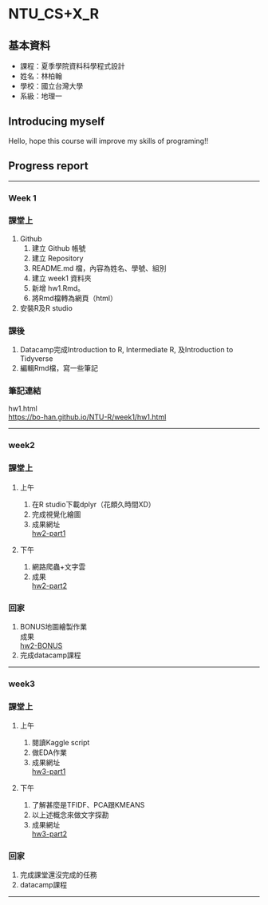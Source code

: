 # NTU_CS+X_R

## 基本資料
* 課程：夏季學院資料科學程式設計<br />
* 姓名：林柏翰<br />
* 學校：國立台灣大學<br />
* 系級：地理一<br />

## Introducing myself
Hello, hope this course will improve my skills of programing!!

## Progress report

---
### Week 1
### 課堂上
1. Github
   1. 建立 Github 帳號
   2. 建立 Repository
   3. README.md 檔，內容為姓名、學號、組別
   4. 建立 week1 資料夾
   5. 新增 hw1.Rmd。
   6. 將Rmd檔轉為網頁（html）
2. 安裝R及R studio

### 課後
1. Datacamp完成Introduction to R, Intermediate R, 及Introduction to Tidyverse
2. 編輯Rmd檔，寫一些筆記

### 筆記連結
hw1.html<br />
https://bo-han.github.io/NTU-R/week1/hw1.html

---
### week2
### 課堂上
1. 上午
   1. 在R studio下載dplyr（花頗久時間XD）
   2. 完成視覺化繪圖
   3. 成果網址<br />
[hw2-part1](https://bo-han.github.io/NTU-R/week2/hw2-part1)

2. 下午
   1. 網路爬蟲+文字雲
   2. 成果<br />
[hw2-part2](https://bo-han.github.io/NTU-R/week2/hw2-part2)

### 回家
1. BONUS地圖繪製作業<br />
   成果<br />
   [hw2-BONUS](https://bo-han.github.io/NTU-R/week2/hw2-BONUS)
2. 完成datacamp課程

---
### week3
### 課堂上
1. 上午
   1. 閱讀Kaggle script
   2. 做EDA作業
   3. 成果網址<br />
[hw3-part1](https://bo-han.github.io/NTU-R/week3/hw3)

2. 下午
   1. 了解甚麼是TFIDF、PCA跟KMEANS
   2. 以上述概念來做文字探勘
   3. 成果網址<br />
[hw3-part2](https://bo-han.github.io/NTU-R/week3/hw3-part2)

### 回家
1. 完成課堂還沒完成的任務
2. datacamp課程

---
